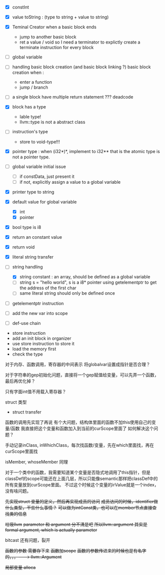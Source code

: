 - [x] constInt
- [x] value toString : (type to string + value to string)
- [x] Teminal Creator
    when a basic block ends
  - jump to another basic block
  - ret a value / void
    so I need a terminator to explictly create a terminate instruction for every block
 
- [ ] global variable
 
- [ ] handling basic block creation (and basic block linking ?) 
    basic block creation when :
  - enter a function
  - jump / branch
 
- [ ] a single block have multiple return statement ??? deadcode 
 
- [x] block has a type 
  - lable type!
  - llvm::type is not a abstract class
 
- [ ] instruction's type
  - store to void-type!!!

- [x] pointer type : when (i32*)*, implement to i32**
    that is the atomic type is not a pointer type.

- [ ] global variable initial issue
    - [ ] if constData, just present it
    - [ ] if not, explicitly assign a value to a global variable

- [x] printer type to string
- [x] default value for global variable
    - [x] int
    - [x] pointer
- [x] bool type is i8
- [x] return an constant value
- [x] return void
- [x] literal string transfer

- [ ] string handling
  - [x] string constant : an array, should be defined as a global variable
  - [ ] string s = "hello world", s is a i8* pointer 
        using getelementptr to get the address of the first char
  - [ ] same literal string should only be defined once

- [ ] getelementptr instruction

- [ ] add the new var into scope

- [ ] def-use chain

- store instruction
- add an init block in organizer
- use store instruction to store it
- load the memory first
- check the type

对于内存、函数调用，寄存器的中间表示
将globalvar设置成指针是否合理？

对于字符串的gep初始化问题，直接将一个gep赋值给变量，可以先弄一个函数，最后再优化掉？

只有字面int值不用载入寄存器？

struct 类型
- struct transfer

函数的调用先实现了再说
有个大问题，结构体里面的函数不加this使用自己的变量/函数
我直接把这个变量和函数加入到当前的curScope里面了
如何解决这个问题？

手动记录inClass, inWhichClass，每次找函数/变量，先在which里面找，再在curScope里面找

isMember, whoseMember 同理

对于一个类中的函数，我需要知道某个变量是否隐式地调用了this指针，但是classDef的scope可能还在上面几层，所以只能像semantic那样把classDef中的所有变量放到curScope里面。
不过这个时候这个变量的irValue就是一个index，没有啥问题。

~~先实现struct 变量的定义，然后再实现成员的访问~~
~~成员访问的时候，identifier做什么类型，干些什么事情？~~
~~可以做为intConst类，也可以在member节点直接查找类的信息~~

~~垃圾llvm~~ ~~parameter 和 argument 分不清是吧~~
~~所以llvm::argument 其实是 formal argument, which is actually parameter~~

bitcast 还有问题，裂开

~~函数的参数 需要存下来~~
~~函数加scope~~
~~函数的参数传进来的时候也是有名字的，，，---> llvm::Argument~~
 
~~局部变量 alloca~~
